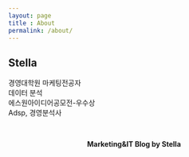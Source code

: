 ```yaml
---
layout: page
title : About
permalink: /about/
---
```


<h2>Stella</h2>
<p>경영대학원 마케팅전공자<br>데이터 분석<br>에스원아이디어공모전-우수상<br>Adsp, 경영분석사</p>
<br>
<center><p ><strong><span class="manual">Marketing&IT Blog by</span> Stella</strong></p></center>
<br>

